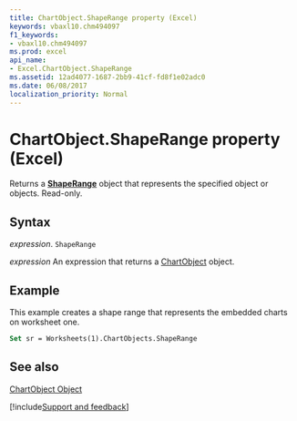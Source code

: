 ```yaml
---
title: ChartObject.ShapeRange property (Excel)
keywords: vbaxl10.chm494097
f1_keywords:
- vbaxl10.chm494097
ms.prod: excel
api_name:
- Excel.ChartObject.ShapeRange
ms.assetid: 12ad4077-1687-2bb9-41cf-fd8f1e02adc0
ms.date: 06/08/2017
localization_priority: Normal
---
```



# ChartObject.ShapeRange property (Excel)

Returns a  **[ShapeRange](Excel.ShapeRange.md)** object that represents the specified object or objects. Read-only.


## Syntax

_expression_. `ShapeRange`

 _expression_ An expression that returns a [ChartObject](Excel.ChartObject.md) object.


## Example

This example creates a shape range that represents the embedded charts on worksheet one.


```vb
Set sr = Worksheets(1).ChartObjects.ShapeRange
```


## See also


[ChartObject Object](Excel.ChartObject.md)

[!include[Support and feedback](~/includes/feedback-boilerplate.md)]